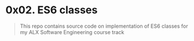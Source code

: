 # 0x02. ES6 classes
> This repo contains source code on implementation of ES6 classes for my ALX Software Engineering course track
